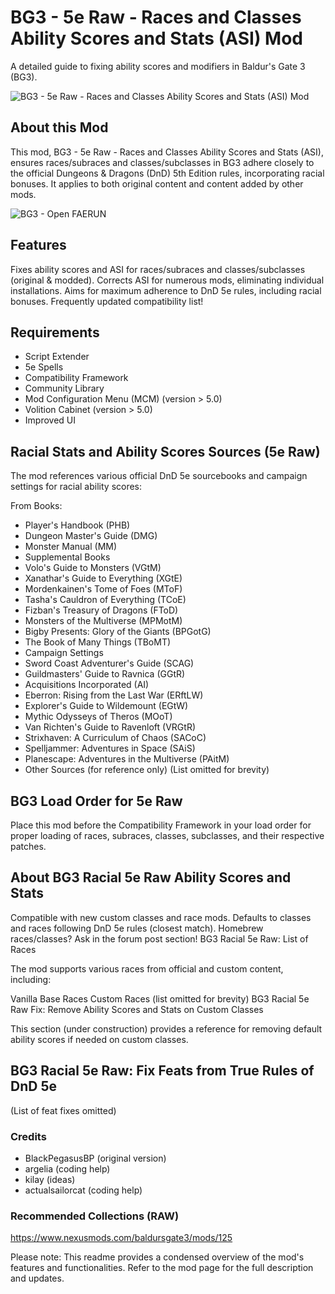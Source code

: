 # BG3 - 5e Raw - Races and Classes Ability Scores and Stats (ASI) Mod
A detailed guide to fixing ability scores and modifiers in Baldur's Gate 3 (BG3).

![BG3 - 5e Raw - Races and Classes Ability Scores and Stats (ASI) Mod](https://staticdelivery.nexusmods.com/mods/3474/images/3015/3015-1719748315-1254145093.png)

## About this Mod

This mod, BG3 - 5e Raw - Races and Classes Ability Scores and Stats (ASI), ensures races/subraces and classes/subclasses in BG3 adhere closely to the official Dungeons & Dragons (DnD) 5th Edition rules, incorporating racial bonuses. It applies to both original content and content added by other mods.


![BG3 - Open FAERUN](https://i.imgur.com/qdQS6if.png)


## Features

Fixes ability scores and ASI for races/subraces and classes/subclasses (original & modded).
Corrects ASI for numerous mods, eliminating individual installations.
Aims for maximum adherence to DnD 5e rules, including racial bonuses.
Frequently updated compatibility list!

## Requirements

- Script Extender
- 5e Spells
- Compatibility Framework
- Community Library
- Mod Configuration Menu (MCM) (version > 5.0)
- Volition Cabinet (version > 5.0)
- Improved UI

## Racial Stats and Ability Scores Sources (5e Raw)

The mod references various official DnD 5e sourcebooks and campaign settings for racial ability scores:

From Books:

- Player's Handbook (PHB)
- Dungeon Master's Guide (DMG)
- Monster Manual (MM)
- Supplemental Books
- Volo's Guide to Monsters (VGtM)
- Xanathar's Guide to Everything (XGtE)
- Mordenkainen's Tome of Foes (MToF)
- Tasha's Cauldron of Everything (TCoE)
- Fizban's Treasury of Dragons (FToD)
- Monsters of the Multiverse (MPMotM)
- Bigby Presents: Glory of the Giants (BPGotG)
- The Book of Many Things (TBoMT)
- Campaign Settings
- Sword Coast Adventurer's Guide (SCAG)
- Guildmasters' Guide to Ravnica (GGtR)
- Acquisitions Incorporated (AI)
- Eberron: Rising from the Last War (ERftLW)
- Explorer's Guide to Wildemount (EGtW)
- Mythic Odysseys of Theros (MOoT)
- Van Richten's Guide to Ravenloft (VRGtR)
- Strixhaven: A Curriculum of Chaos (SACoC)
- Spelljammer: Adventures in Space (SAiS)
- Planescape: Adventures in the Multiverse (PAitM)
- Other Sources (for reference only)
(List omitted for brevity)

## BG3 Load Order for 5e Raw

Place this mod before the Compatibility Framework in your load order for proper loading of races, subraces, classes, subclasses, and their respective patches.

## About BG3 Racial 5e Raw Ability Scores and Stats

Compatible with new custom classes and race mods.
Defaults to classes and races following DnD 5e rules (closest match).
Homebrew races/classes? Ask in the forum post section!
BG3 Racial 5e Raw: List of Races

The mod supports various races from official and custom content, including:

Vanilla Base Races
Custom Races (list omitted for brevity)
BG3 Racial 5e Raw Fix: Remove Ability Scores and Stats on Custom Classes

This section (under construction) provides a reference for removing default ability scores if needed on custom classes.

## BG3 Racial 5e Raw: Fix Feats from True Rules of DnD 5e

(List of feat fixes omitted)

### Credits

- BlackPegasusBP (original version)
- argelia (coding help)
- kilay (ideas)
- actualsailorcat (coding help)


### Recommended Collections (RAW)

https://www.nexusmods.com/baldursgate3/mods/125



Please note: This readme provides a condensed overview of the mod's features and functionalities. Refer to the mod page for the full description and updates.